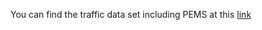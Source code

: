 You can find the traffic data set including PEMS at this [link](https://bigscity-libcity-docs.readthedocs.io/zh-cn/latest/user_guide/data/raw_data.html#pems-bay)
